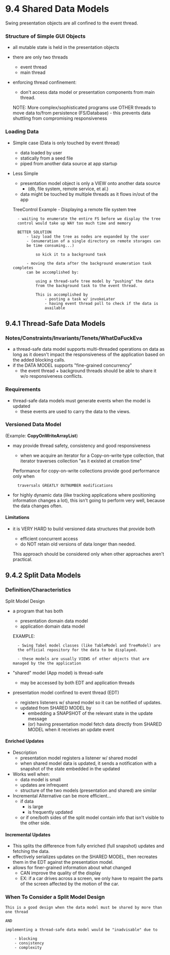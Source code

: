 # 9.4 Shared Data Models

Swing presentation objects are all confined to the event thread.

### Structure of Simple GUI Objects
- all mutable state is held in the presentation objects
- there are only two threads
    - event thread
    - main thread
- enforcing thread confinement:
    - don't access data model or presentation components from main thread.
    
    
    NOTE: 
        More complex/sophisticated programs use OTHER threads to move data
        to/from persistence (FS/Database)
            - this prevents data shuttling from compromising responsiveness
            
### Loading Data
- Simple case (Data is only touched by event thread) 
    - data loaded by user
    - statically from a seed file
    - piped from another data source at app startup
- Less Simple
    - presentation model object is only a VIEW onto another data source
        - (db, file system, remote service, et al.)
    - data might be touched by multiple threads as it flows in/out of the
    app
    
    
    TreeControl Example - Displaying a remote file system tree
    
        - waiting to enumerate the entire FS before we display the tree
        control would take up WAY too much time and memory
        
        BETTER SOLUTION
            - lazy load the tree as nodes are expanded by the user
            - (enumeration of a single directory on remote storages can
            be time consuming...)
            
                so kick it to a background task
            
            - moving the data after the background enumeration task completes
            can be accomplished by:
            
                using a thread-safe tree model by "pushing" the data
                from the background task to the event thread. 
                
                This is accomplished by
                    - posting a task w/ invokeLater
                    - having event thread poll to check if the data is
                    available
                    
## 9.4.1 Thread-Safe Data Models

### Notes/Constraints/Invariants/Tenets/WhatDaFuckEva
- a thread-safe data model supports multi-threaded operations on data as long 
as it doesn't impact the responsiveness of the application based on the 
added blocking calls. 
- if the DATA MODEL supports "fine-grained concurrency"
    - the event thread + background threads should be able to share it
    w/o responsiveness conflicts. 
     
### Requirements
- thread-safe data models must generate events when the model is updated
    - these events are used to carry the data to the views. 
               
### Versioned Data Model
(Example: **CopyOnWriteArrayList**)
- may provide thread safety, consistency and good responsiveness
    - when we acquire an iterator for a Copy-on-write type collection,
    that iterator traverses collection "as it existed at creation time"

    
    Performance for copy-on-write collections provide good performance 
    only when 
    
        traversals GREATLY OUTNUMBER modifications
        
- for highly dynamic data (like tracking applications where positioning
information changes  a lot), this isn't going to perform very well, because
the data changes often.


#### Limitations
- it is VERY HARD to build versioned data structures that provide both
    - efficient concurrent access
    - do NOT retain old versions of data longer than needed.

    
    This approach should be considered only when other approaches aren't
    practical.
    
## 9.4.2 Split Data Models

### Definition/Characteristics
Split Model Design
- a program that has both
    - presentation domain data model 
    - application domain data model
       
    
    EXAMPLE: 
        
        - Swing Tabel model classes (like TableModel and TreeModel) are
        the official repository for the data to be displayed. 
        
        - these models are usually VIEWS of other objects that are managed by the the application


- "shared" model (App model) is thread-safe 
    - may be accessed by both EDT and application threads
- presentation model confined to event thread (EDT)
    - registers listeners w/ shared model so it can be notified of updates.
    - updated from SHARED MODEL by 
        - embedding a SNAPSHOT of the relevant state in the update message  
        - (or) having presentation model fetch data directly from SHARED MODEL when it receives an update event
           
#### Enriched Updates
- Description
    - presentation model registers a listener w/ shared model
    - when shared model data is updated, it sends a notification with a snapshot of the state embedded in the updated
- Works well when:
    - data model is small
    - updates are infrequent
    - structure of the two models (presentation and shared) are similar
- Incremental Alternative can be more efficient...
    - if data
        - is large
        - is frequently updated
    - or if one/both sides of the split model contain info that isn't visible to the other side.
                    
    
#### Incremental Updates
- This splits the difference from fully enriched (full snapshot) updates and fetching the data. 
- effectively serializes updates on the SHARED MODEL, then recreates them in the EDT against the presentation
model.
- allows for finer-grained information about what changed
    - CAN improve the quality of the display
    - EX: if a car drives across a screen, we only have to repaint the parts of the screen affected by the motion
    of the car. 
    

### When To Consider a Split Model Design

    This is a good design when the data model must be shared by more than one thread
    
    AND
    
    implementing a thread-safe data model would be "inadvisable" due to
    
        - blocking
        - consistency
        - complexity
        

                
